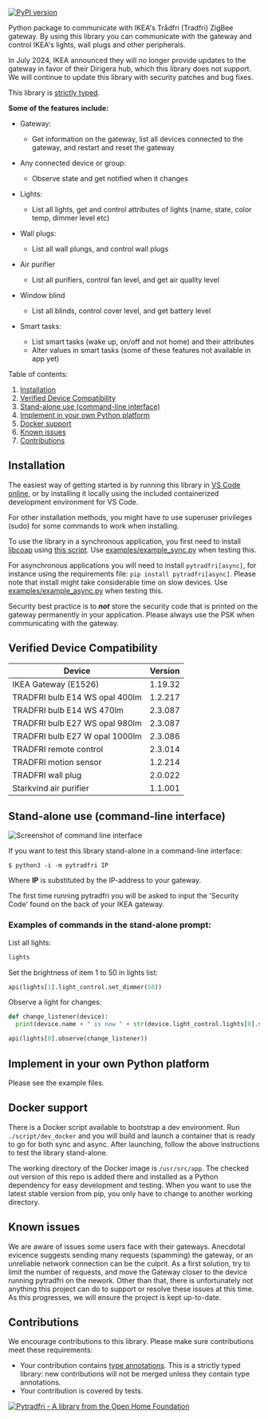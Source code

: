[![PyPI version](https://badge.fury.io/py/pytradfri.svg)](https://badge.fury.io/py/pytradfri)

Python package to communicate with IKEA's Trådfri (Tradfri) ZigBee gateway. By using this library you can communicate with the gateway and control IKEA's lights, wall plugs and other peripherals.

In July 2024, IKEA announced they will no longer provide updates to the gateway in favor of their Dirigera hub, which this library does not support. We will continue to update this library with security patches and bug fixes.

This library is [strictly typed](https://docs.python.org/3/library/typing.html).

<b>Some of the features include:</b>

- Gateway:
  - Get information on the gateway, list all devices connected to the gateway, and restart and reset the gateway
- Any connected device or group:
  - Observe state and get notified when it changes
- Lights:

  - List all lights, get and control attributes of lights (name, state, color temp, dimmer level etc)

- Wall plugs:
  - List all wall plungs, and control wall plugs
- Air purifier
  - List all purifiers, control fan level, and get air quality level
- Window blind
  - List all blinds, control cover level, and get battery level
- Smart tasks:
  - List smart tasks (wake up, on/off and not home) and their attributes
  - Alter values in smart tasks (some of these features not available in app yet)

Table of contents:

1. [Installation](#installation)
2. [Verified Device Compatibility](#verified-device-compatibility)
3. [Stand-alone use (command-line interface)](#stand-alone-use-command-line-interface)
4. [Implement in your own Python platform](#implement-in-your-own-python-platform)
5. [Docker support](#docker-support)
6. [Known issues](#known-issues)
7. [Contributions](#contributions)

## Installation

The easiest way of getting started is by running this library in [VS Code online](https://open.vscode.dev/home-assistant-libs/pytradfri), or by installing it locally using the included containerized development environment for VS Code.

For other installation methods, you might have to use superuser privileges (sudo) for some commands to work when installing.

To use the library in a synchronous application, you first need to install [libcoap](https://github.com/obgm/libcoap) using [this script](script/install-coap-client.sh). Use [examples/example_sync.py](https://github.com/ggravlingen/pytradfri/blob/master/examples/example_sync.py) when testing this.

For asynchronous applications you will need to install `pytradfri[async]`, for instance using the requirements file: `pip install pytradfri[async]`. Please note that install might take considerable time on slow devices. Use [examples/example_async.py](https://github.com/ggravlingen/pytradfri/blob/master/examples/example_async.py) when testing this.

Security best practice is to **_not_** store the security code that is printed on the gateway permanently in your application. Please always use the PSK when communicating with the gateway.

## Verified Device Compatibility

| Device                         | Version |
| ------------------------------ | ------- |
| IKEA Gateway (E1526)           | 1.19.32 |
| TRADFRI bulb E14 WS opal 400lm | 1.2.217 |
| TRADFRI bulb E14 WS 470lm      | 2.3.087 |
| TRADFRI bulb E27 WS opal 980lm | 2.3.087 |
| TRADFRI bulb E27 W opal 1000lm | 2.3.086 |
| TRADFRI remote control         | 2.3.014 |
| TRADFRI motion sensor          | 1.2.214 |
| TRADFRI wall plug              | 2.0.022 |
| Starkvind air purifier         | 1.1.001 |

## Stand-alone use (command-line interface)

![Screenshot of command line interface](./docs/pytradfri_cli.png)

If you want to test this library stand-alone in a command-line interface:

```shell
$ python3 -i -m pytradfri IP
```

Where **IP** is substituted by the IP-address to your gateway.

The first time running pytradfri you will be asked to input the 'Security Code' found on the back of your IKEA gateway.

### Examples of commands in the stand-alone prompt:

List all lights:

```python
lights
```

Set the brightness of item 1 to 50 in lights list:

```python
api(lights[1].light_control.set_dimmer(50))
```

Observe a light for changes:

```python
def change_listener(device):
  print(device.name + " is now " + str(device.light_control.lights[0].state))

api(lights[0].observe(change_listener))
```

## Implement in your own Python platform

Please see the example files.

## Docker support

There is a Docker script available to bootstrap a dev environment. Run `./script/dev_docker` and you will build and launch a container that is ready to go for both sync and async. After launching, follow the above instructions to test the library stand-alone.

The working directory of the Docker image is `/usr/src/app`. The checked out version of this repo is added there and installed as a Python dependency for easy development and testing. When you want to use the latest stable version from pip, you only have to change to another working directory.

## Known issues

We are aware of issues some users face with their gateways. Anecdotal evicence suggests sending many requests (spamming) the gateway, or an unreliable network connection can be the culprit. As a first solution, try to limit the number of requests, and move the Gateway closer to the device running pytradfri on the nework. Other than that, there is unfortunately not anything this project can do to support or resolve these issues at this time. As this progresses, we will ensure the project is kept up-to-date.

## Contributions

We encourage contributions to this library. Please make sure contributions meet these requirements:

- Your contribution contains [type annotations](https://docs.python.org/3/library/typing.html). This is a strictly typed library: new contributions will not be merged unless they contain type annotations.
- Your contribution is covered by tests.

[![Pytradfri - A library from the Open Home Foundation](https://www.openhomefoundation.org/badges/pytradfri.png)](https://www.openhomefoundation.org/)
